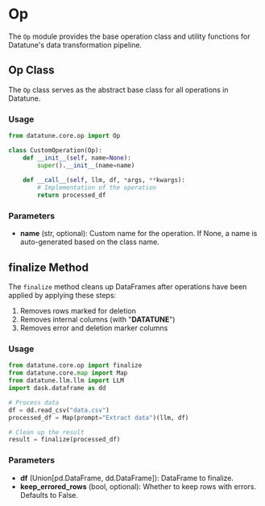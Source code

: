 # Op

The `Op` module provides the base operation class and utility functions for Datatune's data transformation pipeline.

## Op Class

The `Op` class serves as the abstract base class for all operations in Datatune.

### Usage

```python
from datatune.core.op import Op

class CustomOperation(Op):
    def __init__(self, name=None):
        super().__init__(name=name)
        
    def __call__(self, llm, df, *args, **kwargs):
        # Implementation of the operation
        return processed_df
```

### Parameters

- **name** (str, optional): Custom name for the operation. If None, a name is auto-generated based on the class name.

## finalize Method

The `finalize` method cleans up DataFrames after operations have been applied by applying these steps:

1. Removes rows marked for deletion
2. Removes internal columns (with "__DATATUNE__")
3. Removes error and deletion marker columns

### Usage

```python
from datatune.core.op import finalize
from datatune.core.map import Map
from datatune.llm.llm import LLM
import dask.dataframe as dd

# Process data
df = dd.read_csv("data.csv")
processed_df = Map(prompt="Extract data")(llm, df)

# Clean up the result
result = finalize(processed_df)
```

### Parameters

- **df** (Union[pd.DataFrame, dd.DataFrame]): DataFrame to finalize.
- **keep_errored_rows** (bool, optional): Whether to keep rows with errors. Defaults to False.

